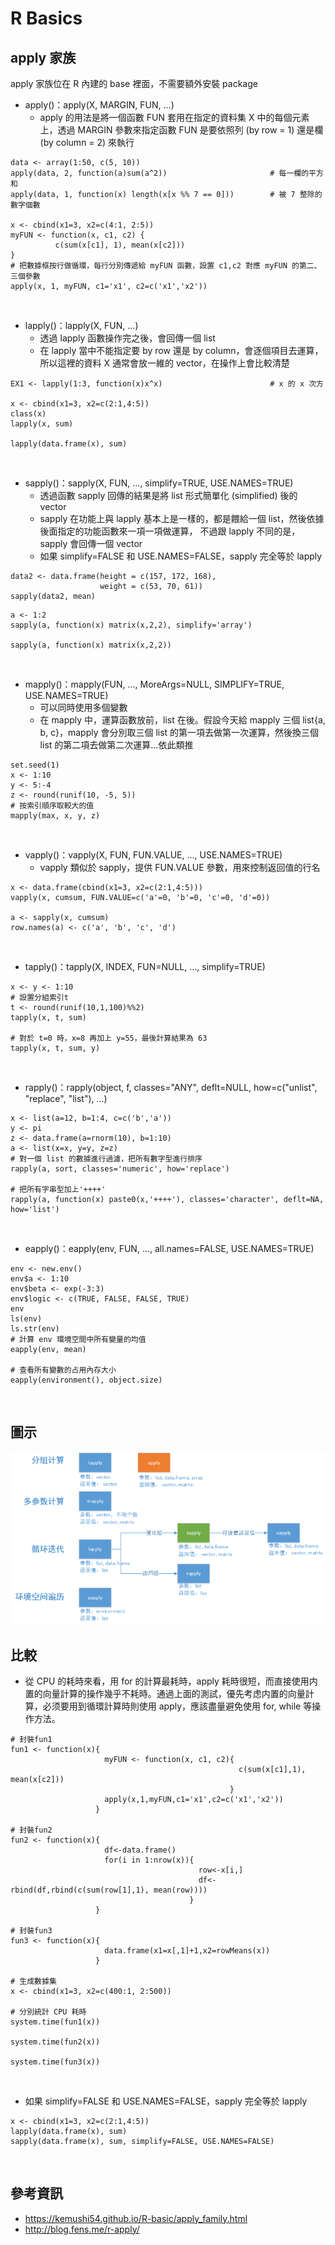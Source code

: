 # R Basics

## apply 家族
apply 家族位在 R 內建的 base 裡面，不需要額外安裝 package

* apply()：apply(X, MARGIN, FUN, ...)
  * apply 的用法是將一個函數 FUN 套用在指定的資料集 X 中的每個元素上，透過 MARGIN 參數來指定函數 FUN 是要依照列 (by row = 1) 還是欄 (by column = 2) 來執行
```
data <- array(1:50, c(5, 10))
apply(data, 2, function(a)sum(a^2))                       # 每一欄的平方和
apply(data, 1, function(x) length(x[x %% 7 == 0]))        # 被 7 整除的數字個數

x <- cbind(x1=3, x2=c(4:1, 2:5))
myFUN <- function(x, c1, c2) {
          c(sum(x[c1], 1), mean(x[c2])) 
}
# 把數據框按行做循環，每行分別傳遞給 myFUN 函數，設置 c1,c2 對應 myFUN 的第二、三個參數
apply(x, 1, myFUN, c1='x1', c2=c('x1','x2'))
```
<br>

* lapply()：lapply(X, FUN, ...)
  * 透過 lapply 函數操作完之後，會回傳一個 list
  * 在 lapply 當中不能指定要 by row 還是 by column，會逐個項目去運算，所以這裡的資料 X 通常會放一維的 vector，在操作上會比較清楚
```
EX1 <- lapply(1:3, function(x)x^x)                        # x 的 x 次方

x <- cbind(x1=3, x2=c(2:1,4:5))
class(x)
lapply(x, sum)

lapply(data.frame(x), sum)
```
<br>

* sapply()：sapply(X, FUN, ..., simplify=TRUE, USE.NAMES=TRUE)
  * 透過函數 sapply 回傳的結果是將 list 形式簡單化 (simplified) 後的 vector
  * sapply 在功能上與 lapply 基本上是一樣的，都是餵給一個 list，然後依據後面指定的功能函數來一項一項做運算， 不過跟 lapply 不同的是，sapply 會回傳一個 vector
  * 如果 simplify=FALSE 和 USE.NAMES=FALSE，sapply 完全等於 lapply
```
data2 <- data.frame(height = c(157, 172, 168),
                    weight = c(53, 70, 61))
sapply(data2, mean)
```

```
a <- 1:2
sapply(a, function(x) matrix(x,2,2), simplify='array')

sapply(a, function(x) matrix(x,2,2))
```
<br>

* mapply()：mapply(FUN, ..., MoreArgs=NULL, SIMPLIFY=TRUE, USE.NAMES=TRUE)
  * 可以同時使用多個變數
  * 在 mapply 中，運算函數放前，list 在後。假設今天給 mapply 三個 list{a, b, c}，mapply 會分別取三個 list 的第一項去做第一次運算，然後換三個 list 的第二項去做第二次運算…依此類推
```
set.seed(1)
x <- 1:10
y <- 5:-4
z <- round(runif(10, -5, 5))
# 按索引順序取較大的值
mapply(max, x, y, z)
```
<br>

* vapply()：vapply(X, FUN, FUN.VALUE, ..., USE.NAMES=TRUE)
  * vapply 類似於 sapply，提供 FUN.VALUE 參數，用來控制返回值的行名
```
x <- data.frame(cbind(x1=3, x2=c(2:1,4:5)))
vapply(x, cumsum, FUN.VALUE=c('a'=0, 'b'=0, 'c'=0, 'd'=0))

a <- sapply(x, cumsum)
row.names(a) <- c('a', 'b', 'c', 'd')
```
<br>

* tapply()：tapply(X, INDEX, FUN=NULL, ..., simplify=TRUE)
```
x <- y <- 1:10
# 設置分組索引t
t <- round(runif(10,1,100)%%2)
tapply(x, t, sum)

# 對於 t=0 時，x=8 再加上 y=55，最後計算結果為 63
tapply(x, t, sum, y)
```
<br>

* rapply()：rapply(object, f, classes="ANY", deflt=NULL, how=c("unlist", "replace", "list"), ...)
```
x <- list(a=12, b=1:4, c=c('b','a'))
y <- pi
z <- data.frame(a=rnorm(10), b=1:10)
a <- list(x=x, y=y, z=z)
# 對一個 list 的數據進行過濾，把所有數字型進行排序
rapply(a, sort, classes='numeric', how='replace')

# 把所有字串型加上'++++'
rapply(a, function(x) paste0(x,'++++'), classes='character', deflt=NA, how='list')
```
<br>

* eapply()：eapply(env, FUN, ..., all.names=FALSE, USE.NAMES=TRUE)
```
env <- new.env()
env$a <- 1:10
env$beta <- exp(-3:3)
env$logic <- c(TRUE, FALSE, FALSE, TRUE)
env
ls(env)
ls.str(env)
# 計算 env 環境空間中所有變量的均值
eapply(env, mean)

# 查看所有變數的占用內存大小
eapply(environment(), object.size)
```
<br>

## 圖示
![apply家族](https://github.com/sueshow/R_Basics/blob/main/picture/apply.png)

## 比較
* 從 CPU 的耗時來看，用 for 的計算最耗時，apply 耗時很短，而直接使用内置的向量計算的操作幾乎不耗時。通過上面的測試，優先考虑内置的向量計算，必须要用到循環計算時則使用 apply，應該盡量避免使用 for, while 等操作方法。
```
# 封裝fun1
fun1 <- function(x){
                     myFUN <- function(x, c1, c2){
                                                   c(sum(x[c1],1), mean(x[c2])) 
                                                 }
                     apply(x,1,myFUN,c1='x1',c2=c('x1','x2'))
                   }

# 封裝fun2
fun2 <- function(x){
                     df<-data.frame()
                     for(i in 1:nrow(x)){
                                          row<-x[i,]
                                          df<-rbind(df,rbind(c(sum(row[1],1), mean(row))))
                                        }
                   }

# 封裝fun3
fun3 <- function(x){
                     data.frame(x1=x[,1]+1,x2=rowMeans(x))
                   }

# 生成數據集
x <- cbind(x1=3, x2=c(400:1, 2:500))

# 分別統計 CPU 耗時
system.time(fun1(x))

system.time(fun2(x))

system.time(fun3(x))
```
<br>

* 如果 simplify=FALSE 和 USE.NAMES=FALSE，sapply 完全等於 lapply
```
x <- cbind(x1=3, x2=c(2:1,4:5))
lapply(data.frame(x), sum)
sapply(data.frame(x), sum, simplify=FALSE, USE.NAMES=FALSE)
```
<br>

## 參考資訊
* https://kemushi54.github.io/R-basic/apply_family.html
* http://blog.fens.me/r-apply/
